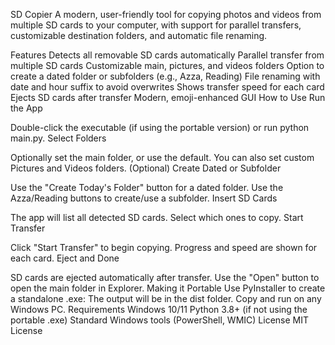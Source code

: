 SD Copier
A modern, user-friendly tool for copying photos and videos from multiple SD cards to your computer, with support for parallel transfers, customizable destination folders, and automatic file renaming.

Features
Detects all removable SD cards automatically
Parallel transfer from multiple SD cards
Customizable main, pictures, and videos folders
Option to create a dated folder or subfolders (e.g., Azza, Reading)
File renaming with date and hour suffix to avoid overwrites
Shows transfer speed for each card
Ejects SD cards after transfer
Modern, emoji-enhanced GUI
How to Use
Run the App

Double-click the executable (if using the portable version) or run python main.py.
Select Folders

Optionally set the main folder, or use the default.
You can also set custom Pictures and Videos folders.
(Optional) Create Dated or Subfolder

Use the "Create Today's Folder" button for a dated folder.
Use the Azza/Reading buttons to create/use a subfolder.
Insert SD Cards

The app will list all detected SD cards. Select which ones to copy.
Start Transfer

Click "Start Transfer" to begin copying. Progress and speed are shown for each card.
Eject and Done

SD cards are ejected automatically after transfer.
Use the "Open" button to open the main folder in Explorer.
Making it Portable
Use PyInstaller to create a standalone .exe:
The output will be in the dist folder. Copy and run on any Windows PC.
Requirements
Windows 10/11
Python 3.8+ (if not using the portable .exe)
Standard Windows tools (PowerShell, WMIC)
License
MIT License